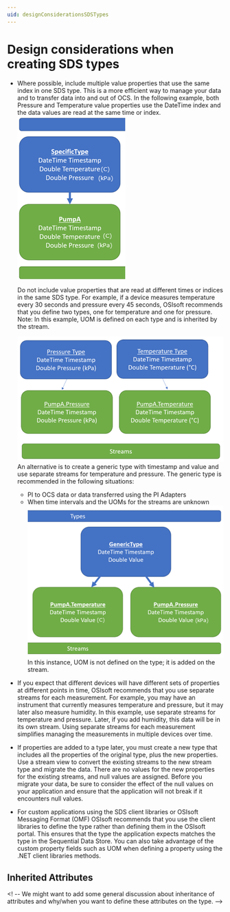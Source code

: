 ```yaml
---
uid: designConsiderationsSDSTypes
---
```

# Design considerations when creating SDS types

- Where possible, include multiple value properties that use the same index in one SDS type. This is a more efficient way to manage your data and to transfer data into and out of OCS. In the following example, both Pressure and Temperature value properties use the DateTime index and the data values are read at the same time or index. <!-- Note: This diagram doesn't match what they're creating in the Getting Started because they can't set UOM through the UI, right? That may be okay, as long as we clarify that UOM must be set programmatically. -->
    ![](images\types-1.png)

    Do not include value properties that are read at different times or indices in the same SDS type. For example, if a device measures temperature every 30 seconds and pressure every 45 seconds, OSIsoft recommends that you define two types, one for temperature and one for pressure. Note: In this example, UOM is defined on each type and is inherited by the stream. 

    ![](images\types-2.png)
    An alternative is to create a generic type with timestamp and value and use separate streams for temperature and pressure. The generic type is recommended in the following situations:
    - PI to OCS data or data transferred using the PI Adapters
    - When time intervals and the UOMs for the streams are unknown 
    ![](images\types-3.png)
    In this instance, UOM is not defined on the type; it is added on the stream. 

- If you expect that different devices will have different sets of properties at different points in time, OSIsoft recommends that you use separate streams for each measurement. For example, you may have an instrument that currently measures temperature and pressure, but it may later also measure humidity. In this example, use separate streams for temperature and pressure. Later, if you add humidity, this data will be in its own stream. Using separate streams for each measurement simplifies managing the measurements in multiple devices over time.

- If properties are added to a type later, you must create a new type that includes all the properties of the original type, plus the new properties. Use a stream view to convert the existing streams to the new stream type and migrate the data. There are no values for the new properties for the existing streams, and null values are assigned. Before you migrate your data, be sure to consider the effect of the null values on your application and ensure that the application will not break if it encounters null values.

- For custom applications using the SDS client libraries or OSIsoft Messaging Format (OMF) OSIsoft recommends that you use the client libraries to define the type rather than defining them in the OSIsoft portal. This ensures that the type the application expects matches the type in the Sequential Data Store. You can also take advantage of the custom property fields such as UOM when defining a property using the .NET client libraries methods.

## Inherited Attributes

<! -- We might want to add some general discussion about inheritance of attributes and why/when you want to define these attributes on the type. -->